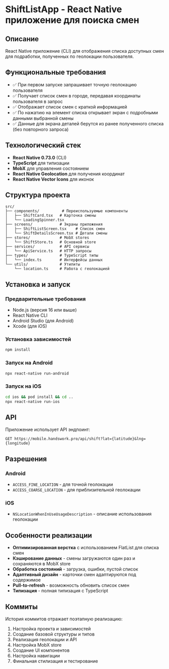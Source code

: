 # ShiftListApp - React Native приложение для поиска смен

## Описание

React Native приложение (CLI) для отображения списка доступных смен для подработки, полученных по геолокации пользователя.

## Функциональные требования

- ✅ При первом запуске запрашивает точную геолокацию пользователя
- ✅ Получает список смен в городе, передавая координаты пользователя в запрос
- ✅ Отображает список смен с краткой информацией
- ✅ По нажатию на элемент списка открывает экран с подробными данными выбранной смены
- ✅ Данные для экрана деталей берутся из ранее полученного списка (без повторного запроса)

## Технологический стек

- **React Native 0.73.0** (CLI)
- **TypeScript** для типизации
- **MobX** для управления состоянием
- **React Native Geolocation** для получения координат
- **React Native Vector Icons** для иконок

## Структура проекта

```
src/
├── components/          # Переиспользуемые компоненты
│   ├── ShiftCard.tsx   # Карточка смены
│   └── LoadingSpinner.tsx
├── screens/            # Экраны приложения
│   ├── ShiftListScreen.tsx    # Список смен
│   └── ShiftDetailsScreen.tsx # Детали смены
├── stores/             # MobX stores
│   └── ShiftStore.ts   # Основной store
├── services/           # API сервисы
│   └── ApiService.ts   # HTTP запросы
├── types/              # TypeScript типы
│   └── index.ts        # Интерфейсы данных
└── utils/              # Утилиты
    └── location.ts     # Работа с геолокацией
```

## Установка и запуск

### Предварительные требования

- Node.js (версия 16 или выше)
- React Native CLI
- Android Studio (для Android)
- Xcode (для iOS)

### Установка зависимостей

```bash
npm install
```

### Запуск на Android

```bash
npx react-native run-android
```

### Запуск на iOS

```bash
cd ios && pod install && cd ..
npx react-native run-ios
```

## API

Приложение использует API эндпоинт:
```
GET https://mobile.handswork.pro/api/shift?lat={latitude}&lng={longitude}
```

## Разрешения

### Android
- `ACCESS_FINE_LOCATION` - для точной геолокации
- `ACCESS_COARSE_LOCATION` - для приблизительной геолокации

### iOS
- `NSLocationWhenInUseUsageDescription` - описание использования геолокации

## Особенности реализации

- **Оптимизированная верстка** с использованием FlatList для списка смен
- **Кэширование данных** - смены загружаются один раз и сохраняются в MobX store
- **Обработка состояний** - загрузка, ошибки, пустой список
- **Адаптивный дизайн** - карточки смен адаптируются под содержимое
- **Pull-to-refresh** - возможность обновить список смен
- **Типизация** - полная типизация с TypeScript

## Коммиты

История коммитов отражает поэтапную реализацию:
1. Настройка проекта и зависимостей
2. Создание базовой структуры и типов
3. Реализация геолокации и API
4. Настройка MobX store
5. Создание UI компонентов
6. Настройка навигации
7. Финальная стилизация и тестирование